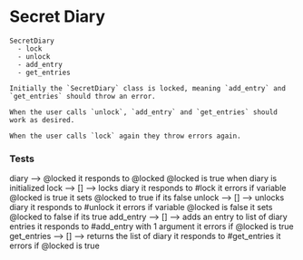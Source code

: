# Secret Diary
```
SecretDiary
  - lock
  - unlock
  - add_entry
  - get_entries

Initially the `SecretDiary` class is locked, meaning `add_entry` and `get_entries` should throw an error.

When the user calls `unlock`, `add_entry` and `get_entries` should work as desired.

When the user calls `lock` again they throw errors again.
```

### Tests

diary --> @locked
  it responds to @locked
  @locked is true when diary is initialized
lock --> [] --> locks diary
  it responds to #lock
  it errors if variable @locked is true
  it sets @locked to true if its false
unlock --> [] --> unlocks diary
  it responds to #unlock
  it errors if variable @locked is false
  it sets @locked to false if its true
add_entry --> [] --> adds an entry to list of diary entries
  it responds to #add_entry with 1 argument
  it errors if @locked is true
get_entries --> [] --> returns the list of diary 
  it responds to #get_entries
  it errors if @locked is true